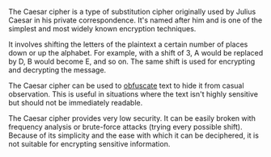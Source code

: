 The Caesar cipher is a type of substitution cipher originally used by Julius Caesar in his private correspondence. It's named after him and is one of the simplest and most widely known encryption techniques.

It involves shifting the letters of the plaintext a certain number of places down or up the alphabet. For example, with a shift of 3, A would be replaced by D, B would become E, and so on. The same shift is used for encrypting and decrypting the message.

The Caesar cipher can be used to [obfuscate](../security/obfuscation.md) text to hide it from casual observation. This is useful in situations where the text isn't highly sensitive but should not be immediately readable.

The Caesar cipher provides very low security. It can be easily broken with frequency analysis or brute-force attacks (trying every possible shift). Because of its simplicity and the ease with which it can be deciphered, it is not suitable for encrypting sensitive information.
